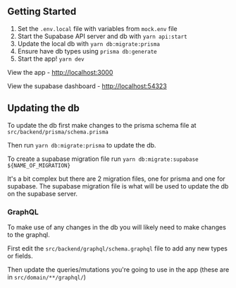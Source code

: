 ## Getting Started
1. Set the `.env.local` file with variables from `mock.env` file
2. Start the Supabase API server and db with `yarn api:start`
3. Update the local db with `yarn db:migrate:prisma`
4. Ensure have db types using `prisma db:generate`
5. Start the app! `yarn dev`


View the app - [http://localhost:3000](http://localhost:3000)

View the supabase dashboard - [http://localhost:54323](http://localhost:54323)

## Updating the db
To update the db first make changes to the prisma schema file at `src/backend/prisma/schema.prisma`

Then run `yarn db:migrate:prisma` to update the db.

To create a supabase migration file run `yarn db:migrate:supabase ${NAME_OF_MIGRATION}`

It's a bit complex but there are 2 migration files, one for prisma and one for supabase. 
The supabase migration file is what will be used to update the db on the supabase server.

### GraphQL
To make use of any changes in the db you will likely need to make changes to the graphql.

First edit the `src/backend/graphql/schema.graphql` file to add any new types or fields.

Then update the queries/mutations you're going to use in the app (these are in `src/domain/**/graphql/`)
